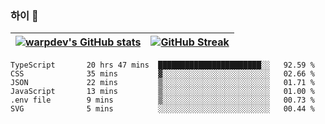 
### 하이 👋
[![warpdev's GitHub stats](https://github-readme-stats.vercel.app/api?username=warpdev&show_icons=true&theme=vue-dark)](#) |[![GitHub Streak](https://github-readme-streak-stats.herokuapp.com/?user=warpdev&theme=dark)](#)
--- | --- |
<!--START_SECTION:waka-->

```text
TypeScript       20 hrs 47 mins  ███████████████████████░░   92.59 %
CSS              35 mins         ▓░░░░░░░░░░░░░░░░░░░░░░░░   02.66 %
JSON             22 mins         ▒░░░░░░░░░░░░░░░░░░░░░░░░   01.71 %
JavaScript       13 mins         ▒░░░░░░░░░░░░░░░░░░░░░░░░   01.00 %
.env file        9 mins          ▒░░░░░░░░░░░░░░░░░░░░░░░░   00.73 %
SVG              5 mins          ░░░░░░░░░░░░░░░░░░░░░░░░░   00.44 %
```

<!--END_SECTION:waka-->

<!--
**warpdev/warpdev** is a ✨ _special_ ✨ repository because its `README.md` (this file) appears on your GitHub profile.

Here are some ideas to get you started:

- 🔭 I’m currently working on ...
- 🌱 I’m currently learning ...
- 👯 I’m looking to collaborate on ...
- 🤔 I’m looking for help with ...
- 💬 Ask me about ...
- 📫 How to reach me: ...
- 😄 Pronouns: ...
- ⚡ Fun fact: ...
-->
